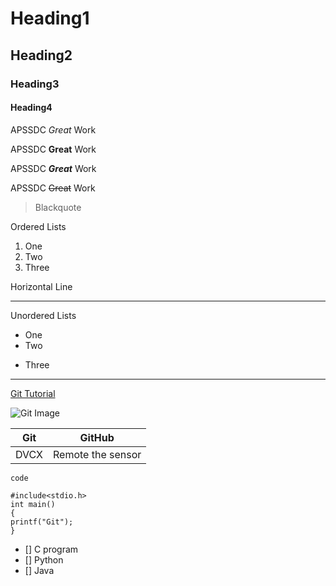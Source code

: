 # Heading1
## Heading2
### Heading3
#### Heading4
APSSDC *Great* Work

APSSDC **Great** Work

APSSDC ***Great*** Work

APSSDC ~~Great~~ Work

> Blackquote

Ordered Lists
1. One
2. Two
3. Three

Horizontal Line

---

Unordered Lists
- One
- Two
+ Three
----
[Git Tutorial](https://github.com/UBinduSree/Git)

![Git Image](https://miro.medium.com/v2/resize:fit:383/1*co_1qORNdM0PI1nvCp7Iig.png)

|Git|GitHub|
|---|----|
|DVCX|Remote the sensor|

`code`
```
#include<stdio.h>
int main()
{
printf("Git");
}
```

- [] C program
- [] Python
- [] Java







